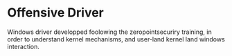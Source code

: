 # Offensive Driver

Windows driver developped foolowing the zeropointsecuriry training, in order to understand kernel mechanisms, and user-land kernel land windows interaction.
